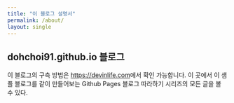 ```yaml
---
title: "이 블로그 설명서"
permalink: /about/
layout: single
---
```


## dohchoi91.github.io 블로그

이 블로그의 구측 방법은 <https://devinlife.com>에서 확인 가능합니다.
이 곳에서 이 샘플 블로그를 같이 만들어보는 Github Pages 블로그 따라하기 시리즈의 모든 글을 볼 수 있다.
